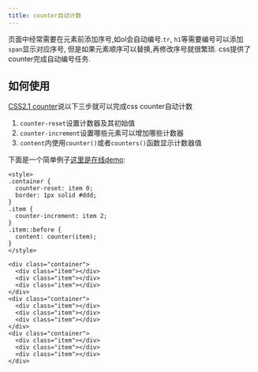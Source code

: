 ```yaml
---
title: counter自动计数
---
```


页面中经常需要在元素前添加序号,如ol会自动编号.`tr`, `h1`等需要编号可以添加`span`显示对应序号, 但是如果元素顺序可以替换,再修改序号就很繁琐. css提供了counter完成自动编号任务.

## 如何使用

[CSS2.1 counter][1]说以下三步就可以完成css counter自动计数

1. `counter-reset`设置计数器及其初始值
2. `counter-increment`设置哪些元素可以增加哪些计数器
3. `content`内使用`counter()`或者`counters()`函数显示计数器值

下面是一个简单例子[这里是在线demo][2]:

```
<style>
.container {
  counter-reset: item 0;
  border: 1px solid #ddd;
}
.item {
  counter-increment: item 2;
}
.item::before {
  content: counter(item);
}
</style>

<div class="container">
  <div class="item"></div>
  <div class="item"></div>
  <div class="item"></div>
</div>
<div class="container">
  <div class="item"></div>
  <div class="item"></div>
  <div class="item"></div>
</div>
<div class="container">
  <div class="item"></div>
  <div class="item"></div>
  <div class="item"></div>
</div>
```


[2]: http://qiudeqing.com/demo/css3/counter-simple.html
[1]: http://www.w3.org/TR/CSS21/generate.html#counters
